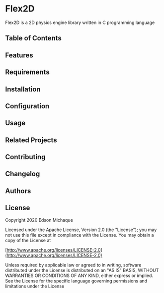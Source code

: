 # Flex2D
Flex2D is a 2D physics engine library written in C programming language

## Table of Contents

## Features

## Requirements

## Installation

## Configuration

## Usage

## Related Projects

## Contributing

## Changelog

## Authors

## License
Copyright 2020 Edson Michaque

Licensed under the Apache License, Version 2.0 (the "License");
you may not use this file except in compliance with the License.
You may obtain a copy of the License at

[http://www.apache.org/licenses/LICENSE-2.0](http://www.apache.org/licenses/LICENSE-2.0)

Unless required by applicable law or agreed to in writing, software
distributed under the License is distributed on an "AS IS" BASIS,
WITHOUT WARRANTIES OR CONDITIONS OF ANY KIND, either express or implied.
See the License for the specific language governing permissions and
limitations under the License
